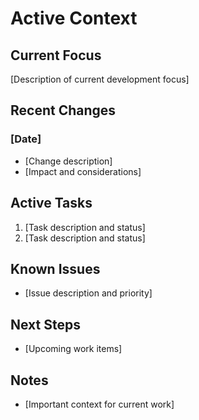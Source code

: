 # Active Context

## Current Focus
[Description of current development focus]

## Recent Changes
### [Date]
- [Change description]
- [Impact and considerations]

## Active Tasks
1. [Task description and status]
2. [Task description and status]

## Known Issues
- [Issue description and priority]

## Next Steps
- [Upcoming work items]

## Notes
- [Important context for current work] 